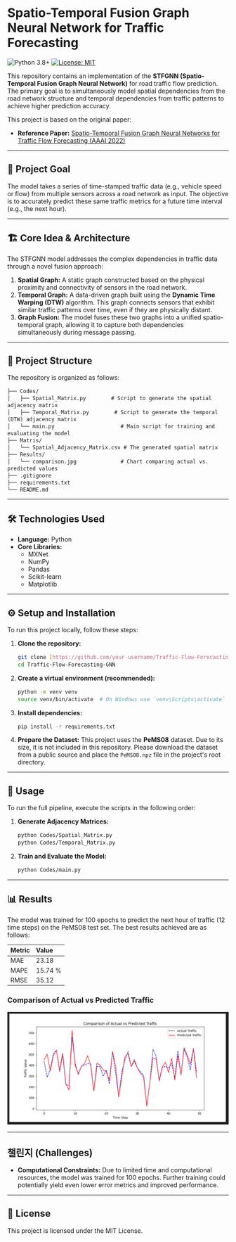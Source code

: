 # Spatio-Temporal Fusion Graph Neural Network for Traffic Forecasting

![Python 3.8+](https://img.shields.io/badge/python-3.8+-blue.svg)
[![License: MIT](https://img.shields.io/badge/License-MIT-yellow.svg)](https://opensource.org/licenses/MIT)

This repository contains an implementation of the **STFGNN (Spatio-Temporal Fusion Graph Neural Network)** for road traffic flow prediction. The primary goal is to simultaneously model spatial dependencies from the road network structure and temporal dependencies from traffic patterns to achieve higher prediction accuracy.

This project is based on the original paper:
- **Reference Paper:** [Spatio-Temporal Fusion Graph Neural Networks for Traffic Flow Forecasting (AAAI 2022)](https://ojs.aaai.org/index.php/AAAI/article/view/16542)

---

## 🎯 Project Goal

The model takes a series of time-stamped traffic data (e.g., vehicle speed or flow) from multiple sensors across a road network as input. The objective is to accurately predict these same traffic metrics for a future time interval (e.g., the next hour).

---

## 🏗️ Core Idea & Architecture

The STFGNN model addresses the complex dependencies in traffic data through a novel fusion approach:

1.  **Spatial Graph:** A static graph constructed based on the physical proximity and connectivity of sensors in the road network.
2.  **Temporal Graph:** A data-driven graph built using the **Dynamic Time Warping (DTW)** algorithm. This graph connects sensors that exhibit similar traffic patterns over time, even if they are physically distant.
3.  **Graph Fusion:** The model fuses these two graphs into a unified spatio-temporal graph, allowing it to capture both dependencies simultaneously during message passing.

---

## 📂 Project Structure

The repository is organized as follows:

```
├── Codes/
│   ├── Spatial_Matrix.py        # Script to generate the spatial adjacency matrix
│   ├── Temporal_Matrix.py        # Script to generate the temporal (DTW) adjacency matrix
│   └── main.py                     # Main script for training and evaluating the model
├── Matris/
│   └── Spatial_Adjacency_Matrix.csv # The generated spatial matrix
├── Results/
│   └── comparison.jpg              # Chart comparing actual vs. predicted values
├── .gitignore
├── requirements.txt
└── README.md
```

---

## 🛠️ Technologies Used

* **Language:** Python
* **Core Libraries:**
    * MXNet
    * NumPy
    * Pandas
    * Scikit-learn
    * Matplotlib

---

## ⚙️ Setup and Installation

To run this project locally, follow these steps:

1.  **Clone the repository:**
    ```bash
    git clone [https://github.com/your-username/Traffic-Flow-Forecasting-GNN.git](https://github.com/your-username/Traffic-Flow-Forecasting-GNN.git)
    cd Traffic-Flow-Forecasting-GNN
    ```

2.  **Create a virtual environment (recommended):**
    ```bash
    python -m venv venv
    source venv/bin/activate  # On Windows use `venv\Scripts\activate`
    ```

3.  **Install dependencies:**
    ```bash
    pip install -r requirements.txt
    ```

4.  **Prepare the Dataset:**
    This project uses the **PeMS08** dataset. Due to its size, it is not included in this repository. Please download the dataset from a public source and place the `PeMS08.npz` file in the project's root directory.

---

## 🚀 Usage

To run the full pipeline, execute the scripts in the following order:

1.  **Generate Adjacency Matrices:**
    ```bash
    python Codes/Spatial_Matrix.py
    python Codes/Temporal_Matrix.py
    ```
2.  **Train and Evaluate the Model:**
    ```bash
    python Codes/main.py
    ```

---

## 📊 Results

The model was trained for 100 epochs to predict the next hour of traffic (12 time steps) on the PeMS08 test set. The best results achieved are as follows:

| Metric | Value   |
| :----- | :------ |
| MAE    | 23.18   |
| MAPE   | 15.74 % |
| RMSE   | 35.12   |

### Comparison of Actual vs Predicted Traffic

![Comparison of Actual vs Predicted Traffic](./Results/comparison.jpg)

---

## 챌린지 (Challenges)

* **Computational Constraints:** Due to limited time and computational resources, the model was trained for 100 epochs. Further training could potentially yield even lower error metrics and improved performance.

---

## 📄 License

This project is licensed under the MIT License.